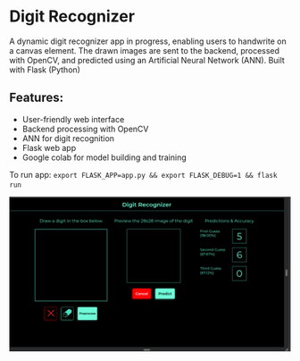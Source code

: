 # Digit Recognizer

A dynamic digit recognizer app in progress, enabling users to handwrite on a canvas element. The drawn images are sent to the backend, processed with OpenCV, and predicted using an Artificial Neural Network (ANN). Built with Flask (Python)

## Features:

- User-friendly web interface
- Backend processing with OpenCV
- ANN for digit recognition
- Flask web app
- Google colab for model building and training

To run app: `export FLASK_APP=app.py && export FLASK_DEBUG=1 && flask run`

<img align='center' alt='web app ui' width='' src='./static/images/digit_recognizer.png'>
